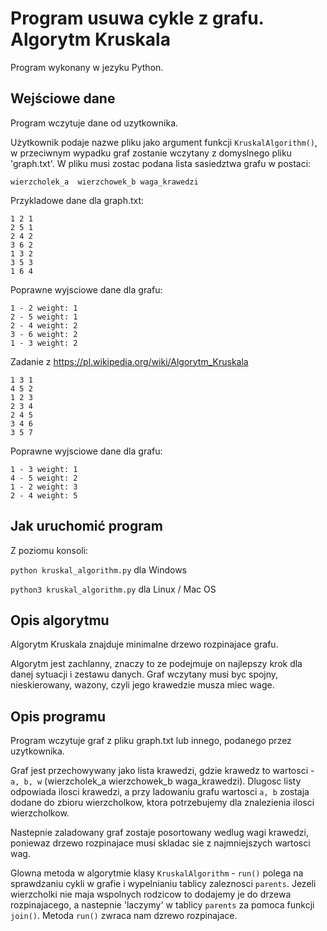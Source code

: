 
**Program usuwa cykle z grafu. Algorytm Kruskala**
==============================================
<p>Program wykonany w jezyku Python.

Wejściowe dane
------------------
<p>Program wczytuje dane od uzytkownika. 

Użytkownik podaje nazwe pliku jako argument funkcji `KruskalAlgorithm()`, w przeciwnym wypadku graf zostanie wczytany z domyslnego pliku 'graph.txt'.
W pliku musi zostac podana lista sasiedztwa grafu w postaci:

`wierzcholek_a  wierzchowek_b waga_krawedzi`

Przykladowe dane dla graph.txt:

    1 2 1
    2 5 1
    2 4 2
    3 6 2
    1 3 2
    3 5 3
    1 6 4
    
Poprawne wyjsciowe dane dla grafu:

    1 - 2 weight: 1
    2 - 5 weight: 1
    2 - 4 weight: 2
    3 - 6 weight: 2
    1 - 3 weight: 2
    

Zadanie z https://pl.wikipedia.org/wiki/Algorytm_Kruskala

    1 3 1
    4 5 2
    1 2 3
    2 3 4
    2 4 5
    3 4 6
    3 5 7


Poprawne wyjsciowe dane dla grafu:

    1 - 3 weight: 1
    4 - 5 weight: 2
    1 - 2 weight: 3
    2 - 4 weight: 5

Jak uruchomić program
--------------------------

Z poziomu konsoli: 

`python kruskal_algorithm.py` dla Windows 

`python3 kruskal_algorithm.py` dla Linux / Mac OS 

Opis algorytmu
--------------------------
Algorytm Kruskala znajduje minimalne drzewo rozpinajace grafu.

Algorytm jest zachlanny, znaczy to ze podejmuje on najlepszy krok dla danej sytuacji i zestawu danych. 
Graf wczytany musi byc spojny, nieskierowany, wazony, czyli jego krawedzie musza miec wage. 


Opis programu
--------------------------
Program wczytuje graf z pliku graph.txt lub innego, podanego przez uzytkownika. 

Graf jest przechowywany jako lista krawedzi, gdzie krawedz to wartosci - `a, b, w` (wierzcholek_a  wierzchowek_b waga_krawedzi).
Dlugosc listy odpowiada ilosci krawedzi, a przy ladowaniu grafu wartosci `a, b` zostaja dodane do zbioru wierzcholkow, ktora potrzebujemy dla znalezienia ilosci wierzcholkow.

Nastepnie zaladowany graf zostaje posortowany wedlug wagi krawedzi, poniewaz drzewo rozpinajace musi skladac sie z najmniejszych wartosci wag.

Glowna metoda w algorytmie klasy `KruskalAlgorithm` - `run()` polega na sprawdzaniu cykli w grafie i wypelnianiu tablicy zaleznosci `parents`.
Jezeli wierzcholki nie maja wspolnych rodzicow to dodajemy je do drzewa rozpinajacego, a nastepnie 'laczymy' w tablicy `parents` za pomoca funkcji `join()`.
Metoda `run()` zwraca nam dzrewo rozpinajace.



